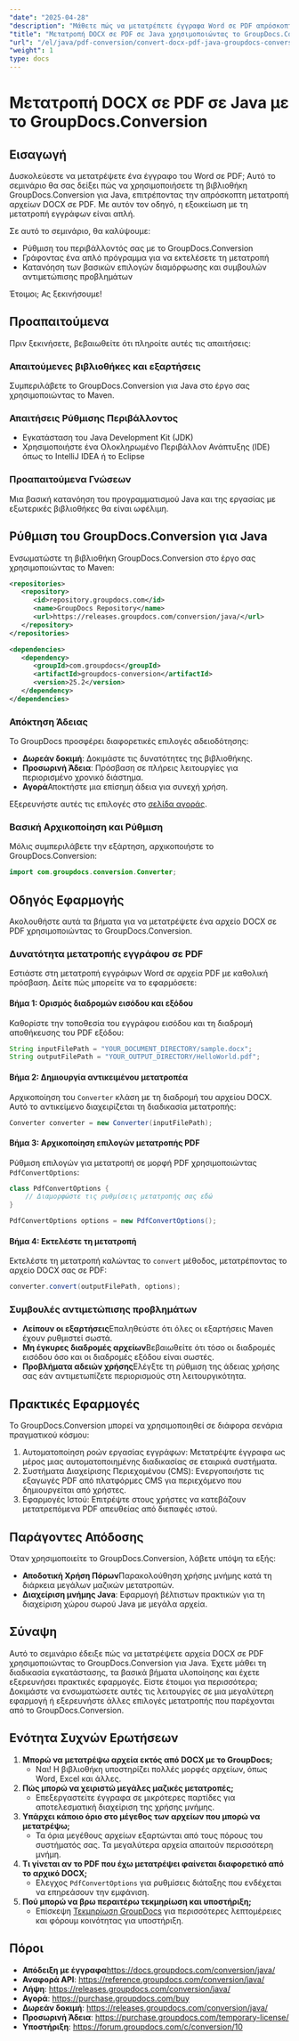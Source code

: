 ```yaml
---
"date": "2025-04-28"
"description": "Μάθετε πώς να μετατρέπετε έγγραφα Word σε PDF απρόσκοπτα χρησιμοποιώντας το GroupDocs.Conversion for Java. Ακολουθήστε αυτόν τον ολοκληρωμένο οδηγό για εύκολη εγκατάσταση και υλοποίηση."
"title": "Μετατροπή DOCX σε PDF σε Java χρησιμοποιώντας το GroupDocs.Conversion® Ένας οδηγός βήμα προς βήμα"
"url": "/el/java/pdf-conversion/convert-docx-pdf-java-groupdocs-conversion/"
"weight": 1
type: docs
---
```

# Μετατροπή DOCX σε PDF σε Java με το GroupDocs.Conversion

## Εισαγωγή

Δυσκολεύεστε να μετατρέψετε ένα έγγραφο του Word σε PDF; Αυτό το σεμινάριο θα σας δείξει πώς να χρησιμοποιήσετε τη βιβλιοθήκη GroupDocs.Conversion για Java, επιτρέποντας την απρόσκοπτη μετατροπή αρχείων DOCX σε PDF. Με αυτόν τον οδηγό, η εξοικείωση με τη μετατροπή εγγράφων είναι απλή.

Σε αυτό το σεμινάριο, θα καλύψουμε:
- Ρύθμιση του περιβάλλοντός σας με το GroupDocs.Conversion
- Γράφοντας ένα απλό πρόγραμμα για να εκτελέσετε τη μετατροπή
- Κατανόηση των βασικών επιλογών διαμόρφωσης και συμβουλών αντιμετώπισης προβλημάτων

Έτοιμοι; Ας ξεκινήσουμε!

## Προαπαιτούμενα
Πριν ξεκινήσετε, βεβαιωθείτε ότι πληροίτε αυτές τις απαιτήσεις:

### Απαιτούμενες βιβλιοθήκες και εξαρτήσεις
Συμπεριλάβετε το GroupDocs.Conversion για Java στο έργο σας χρησιμοποιώντας το Maven.

### Απαιτήσεις Ρύθμισης Περιβάλλοντος
- Εγκατάσταση του Java Development Kit (JDK)
- Χρησιμοποιήστε ένα Ολοκληρωμένο Περιβάλλον Ανάπτυξης (IDE) όπως το IntelliJ IDEA ή το Eclipse

### Προαπαιτούμενα Γνώσεων
Μια βασική κατανόηση του προγραμματισμού Java και της εργασίας με εξωτερικές βιβλιοθήκες θα είναι ωφέλιμη.

## Ρύθμιση του GroupDocs.Conversion για Java
Ενσωματώστε τη βιβλιοθήκη GroupDocs.Conversion στο έργο σας χρησιμοποιώντας το Maven:

```xml
<repositories>
   <repository>
      <id>repository.groupdocs.com</id>
      <name>GroupDocs Repository</name>
      <url>https://releases.groupdocs.com/conversion/java/</url>
   </repository>
</repositories>

<dependencies>
   <dependency>
      <groupId>com.groupdocs</groupId>
      <artifactId>groupdocs-conversion</artifactId>
      <version>25.2</version>
   </dependency>
</dependencies>
```

### Απόκτηση Άδειας
Το GroupDocs προσφέρει διαφορετικές επιλογές αδειοδότησης:
- **Δωρεάν δοκιμή**: Δοκιμάστε τις δυνατότητες της βιβλιοθήκης.
- **Προσωρινή Άδεια**: Πρόσβαση σε πλήρεις λειτουργίες για περιορισμένο χρονικό διάστημα.
- **Αγορά**Αποκτήστε μια επίσημη άδεια για συνεχή χρήση.

Εξερευνήστε αυτές τις επιλογές στο [σελίδα αγοράς](https://purchase.groupdocs.com/buy).

### Βασική Αρχικοποίηση και Ρύθμιση
Μόλις συμπεριλάβετε την εξάρτηση, αρχικοποιήστε το GroupDocs.Conversion:

```java
import com.groupdocs.conversion.Converter;
```

## Οδηγός Εφαρμογής
Ακολουθήστε αυτά τα βήματα για να μετατρέψετε ένα αρχείο DOCX σε PDF χρησιμοποιώντας το GroupDocs.Conversion.

### Δυνατότητα μετατροπής εγγράφου σε PDF
Εστιάστε στη μετατροπή εγγράφων Word σε αρχεία PDF με καθολική πρόσβαση. Δείτε πώς μπορείτε να το εφαρμόσετε:

#### Βήμα 1: Ορισμός διαδρομών εισόδου και εξόδου
Καθορίστε την τοποθεσία του εγγράφου εισόδου και τη διαδρομή αποθήκευσης του PDF εξόδου:

```java
String inputFilePath = "YOUR_DOCUMENT_DIRECTORY/sample.docx";
String outputFilePath = "YOUR_OUTPUT_DIRECTORY/HelloWorld.pdf";
```

#### Βήμα 2: Δημιουργία αντικειμένου μετατροπέα
Αρχικοποίηση του `Converter` κλάση με τη διαδρομή του αρχείου DOCX. Αυτό το αντικείμενο διαχειρίζεται τη διαδικασία μετατροπής:

```java
Converter converter = new Converter(inputFilePath);
```

#### Βήμα 3: Αρχικοποίηση επιλογών μετατροπής PDF
Ρύθμιση επιλογών για μετατροπή σε μορφή PDF χρησιμοποιώντας `PdfConvertOptions`:

```java
class PdfConvertOptions {
    // Διαμορφώστε τις ρυθμίσεις μετατροπής σας εδώ
}

PdfConvertOptions options = new PdfConvertOptions();
```

#### Βήμα 4: Εκτελέστε τη μετατροπή
Εκτελέστε τη μετατροπή καλώντας το `convert` μέθοδος, μετατρέποντας το αρχείο DOCX σας σε PDF:

```java
converter.convert(outputFilePath, options);
```

### Συμβουλές αντιμετώπισης προβλημάτων
- **Λείπουν οι εξαρτήσεις**Επαληθεύστε ότι όλες οι εξαρτήσεις Maven έχουν ρυθμιστεί σωστά.
- **Μη έγκυρες διαδρομές αρχείων**Βεβαιωθείτε ότι τόσο οι διαδρομές εισόδου όσο και οι διαδρομές εξόδου είναι σωστές.
- **Προβλήματα αδειών χρήσης**Ελέγξτε τη ρύθμιση της άδειας χρήσης σας εάν αντιμετωπίζετε περιορισμούς στη λειτουργικότητα.

## Πρακτικές Εφαρμογές
Το GroupDocs.Conversion μπορεί να χρησιμοποιηθεί σε διάφορα σενάρια πραγματικού κόσμου:
1. Αυτοματοποίηση ροών εργασίας εγγράφων: Μετατρέψτε έγγραφα ως μέρος μιας αυτοματοποιημένης διαδικασίας σε εταιρικά συστήματα.
2. Συστήματα Διαχείρισης Περιεχομένου (CMS): Ενεργοποιήστε τις εξαγωγές PDF από πλατφόρμες CMS για περιεχόμενο που δημιουργείται από χρήστες.
3. Εφαρμογές Ιστού: Επιτρέψτε στους χρήστες να κατεβάζουν μετατρεπόμενα PDF απευθείας από διεπαφές ιστού.

## Παράγοντες Απόδοσης
Όταν χρησιμοποιείτε το GroupDocs.Conversion, λάβετε υπόψη τα εξής:
- **Αποδοτική Χρήση Πόρων**Παρακολούθηση χρήσης μνήμης κατά τη διάρκεια μεγάλων μαζικών μετατροπών.
- **Διαχείριση μνήμης Java**: Εφαρμογή βέλτιστων πρακτικών για τη διαχείριση χώρου σωρού Java με μεγάλα αρχεία.

## Σύναψη
Αυτό το σεμινάριο έδειξε πώς να μετατρέψετε αρχεία DOCX σε PDF χρησιμοποιώντας το GroupDocs.Conversion για Java. Έχετε μάθει τη διαδικασία εγκατάστασης, τα βασικά βήματα υλοποίησης και έχετε εξερευνήσει πρακτικές εφαρμογές. Είστε έτοιμοι για περισσότερα; Δοκιμάστε να ενσωματώσετε αυτές τις λειτουργίες σε μια μεγαλύτερη εφαρμογή ή εξερευνήστε άλλες επιλογές μετατροπής που παρέχονται από το GroupDocs.Conversion.

## Ενότητα Συχνών Ερωτήσεων
1. **Μπορώ να μετατρέψω αρχεία εκτός από DOCX με το GroupDocs;**
   - Ναι! Η βιβλιοθήκη υποστηρίζει πολλές μορφές αρχείων, όπως Word, Excel και άλλες.
2. **Πώς μπορώ να χειριστώ μεγάλες μαζικές μετατροπές;**
   - Επεξεργαστείτε έγγραφα σε μικρότερες παρτίδες για αποτελεσματική διαχείριση της χρήσης μνήμης.
3. **Υπάρχει κάποιο όριο στο μέγεθος των αρχείων που μπορώ να μετατρέψω;**
   - Τα όρια μεγέθους αρχείων εξαρτώνται από τους πόρους του συστήματός σας. Τα μεγαλύτερα αρχεία απαιτούν περισσότερη μνήμη.
4. **Τι γίνεται αν το PDF που έχω μετατρέψει φαίνεται διαφορετικό από το αρχικό DOCX;**
   - Ελεγχος `PdfConvertOptions` για ρυθμίσεις διάταξης που ενδέχεται να επηρεάσουν την εμφάνιση.
5. **Πού μπορώ να βρω περαιτέρω τεκμηρίωση και υποστήριξη;**
   - Επίσκεψη [Τεκμηρίωση GroupDocs](https://docs.groupdocs.com/conversion/java/) για περισσότερες λεπτομέρειες και φόρουμ κοινότητας για υποστήριξη.

## Πόροι
- **Απόδειξη με έγγραφα**https://docs.groupdocs.com/conversion/java/
- **Αναφορά API**: https://reference.groupdocs.com/conversion/java/
- **Λήψη**: https://releases.groupdocs.com/conversion/java/
- **Αγορά**: https://purchase.groupdocs.com/buy
- **Δωρεάν δοκιμή**: https://releases.groupdocs.com/conversion/java/
- **Προσωρινή Άδεια**: https://purchase.groupdocs.com/temporary-license/
- **Υποστήριξη**: https://forum.groupdocs.com/c/conversion/10
